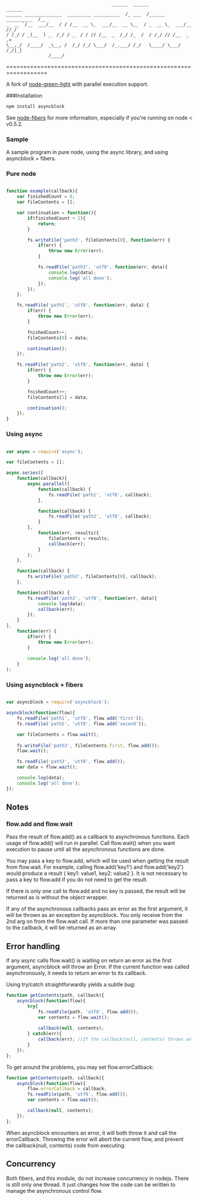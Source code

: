 ```
                                        ______  ______              ______  
______ ______________  _________ __________  /_ ___  /______ __________  /__
_  __ `/__  ___/__  / / /__  __ \_  ___/__  __ \__  / _  __ \_  ___/__  //_/
/ /_/ / _(__  ) _  /_/ / _  / / // /__  _  /_/ /_  /  / /_/ // /__  _  ,<   
\__,_/  /____/  _\__, /  /_/ /_/ \___/  /_.___/ /_/   \____/ \___/  /_/|_|  
                /____/                                                      

```


==================================================================

A fork of [node-green-light](https://github.com/axkibe/node-green-light) with parallel execution support.

###Installation

```javascript
npm install asyncblock
```

See [node-fibers](https://github.com/laverdet/node-fibers) for more information, especially if you're running on node < v0.5.2.

### Sample

A sample program in pure node, using the async library, and using asyncblock + fibers.

### Pure node

```javascript

function example(callback){
    var finishedCount = 0;
    var fileContents = [];

    var continuation = function(){
        if(finishedCount < 2){
            return;
        }

        fs.writeFile('path3', fileContents[0], function(err) {
            if(err) {
                throw new Error(err);
            }

            fs.readFile('path3', 'utf8', function(err, data){ 
                console.log(data);
                console.log('all done');
            });
        });
    };

    fs.readFile('path1', 'utf8', function(err, data) {
        if(err) {
            throw new Error(err);
        }

        fnishedCount++;
        fileContents[0] = data;

        continuation();
    });

    fs.readFile('path2', 'utf8', function(err, data) {
        if(err) {
            throw new Error(err);
        }

        fnishedCount++;
        fileContents[1] = data;

        continuation();
    });
}
```

### Using async

```javascript

var async = require('async');

var fileContents = [];

async.series([
    function(callback){
        async.parallel([
            function(callback) {
                fs.readFile('path1', 'utf8', callback);
            },

            function(callback) {
                fs.readFile('path2', 'utf8', callback);
            }
        ],
            function(err, results){
                fileContents = results;                                    
                callback(err);
            }
        );
    },

    function(callback) {
        fs.writeFile('path3', fileContents[0], callback);
    },

    function(callback) {
        fs.readFile('path3', 'utf8', function(err, data){
            console.log(data);
            callback(err);
        });
    }
],
    function(err) {
        if(err) {
            throw new Error(err);
        }
        
        console.log('all done');
    }
);
```

### Using asyncblock + fibers

```javascript

var asyncblock = require('asyncblock');

asyncblock(function(flow){
    fs.readFile('path1', 'utf8', flow.add('first'));
    fs.readFile('path2', 'utf8', flow.add('second'));

    var fileContents = flow.wait();
    
    fs.writeFile('path3', fileContents.first, flow.add());
    flow.wait();

    fs.readFile('path3', 'utf8', flow.add());
    var data = flow.wait();

    console.log(data);
    console.log('all done');
});
```

## Notes

### flow.add and flow.wait

Pass the result of flow.add() as a callback to asynchronous functions. Each usage of flow.add() will run in parallel.
Call flow.wait() when you want execution to pause until all the asynchronous functions are done.

You may pass a key to flow.add, which will be used when getting the result from flow.wait. For example, calling
flow.add('key1') and flow.add('key2') would produce a result { key1: value1, key2: value2 }. It is not necessary to
pass a key to flow.add if you do not need to get the result.

If there is only one call to flow.add and no key is passed, the result will be returned as is without the object wrapper.

If any of the asynchronous callbacks pass an error as the first argument, it will be thrown as an exception by asyncblock.
You only receive from the 2nd arg on from the flow.wait call. If more than one parameter was passed to the callback,
it will be returned as an array.

## Error handling

If any async calls flow.wait() is waiting on return an error as the first argument, asyncblock will throw an Error.
If the current function was called asynchronously, it needs to return an error to its callback.

Using try/catch straightforwardly yields a subtle bug:

```javascript
function getContents(path, callback){
    asyncblock(function(flow){
        try{
            fs.readFile(path, 'utf8', flow.add());
            var contents = flow.wait();
            
            callback(null, contents);
        } catch(err){
            callback(err); //If the callback(null, contents) throws an error, this will call the callback twice
        }
    });    
};
```

To get around the problems, you may set flow.errorCallback:

```javascript
function getContents(path, callback){
    asyncblock(function(flow){
        flow.errorCallback = callback;
        fs.readFile(path, 'utf8', flow.add());
        var contents = flow.wait();

        callback(null, contents);
    });
};
```

When asyncblock encounters an error, it will both throw it and call the errorCallback. Throwing the error will abort
the current flow, and prevent the callback(null, contents) code from executing.

## Concurrency

Both fibers, and this module, do not increase concurrency in nodejs. There is still only one thread. It just changes
how the code can be written to manage the asynchronous control flow.